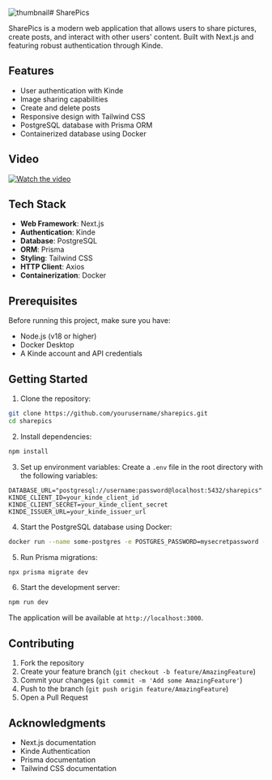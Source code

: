 ![thumbnail](https://github.com/user-attachments/assets/32ca8253-0623-4d7d-a475-41dff7fe3bf9)# SharePics

SharePics is a modern web application that allows users to share pictures, create posts, and interact with other users' content. Built with Next.js and featuring robust authentication through Kinde.

## Features

- User authentication with Kinde
- Image sharing capabilities
- Create and delete posts
- Responsive design with Tailwind CSS
- PostgreSQL database with Prisma ORM
- Containerized database using Docker

## Video

[![Watch the video](![thumbnail](https://github.com/user-attachments/assets/b8fc651a-f5de-4351-a634-0537a5f2d59b))](https://youtu.be/bPl-KpdwBPE)

## Tech Stack

- **Web Framework**: Next.js
- **Authentication**: Kinde
- **Database**: PostgreSQL
- **ORM**: Prisma
- **Styling**: Tailwind CSS
- **HTTP Client**: Axios
- **Containerization**: Docker

## Prerequisites

Before running this project, make sure you have:

- Node.js (v18 or higher)
- Docker Desktop
- A Kinde account and API credentials

## Getting Started

1. Clone the repository:
```bash
git clone https://github.com/yourusername/sharepics.git
cd sharepics
```

2. Install dependencies:
```bash
npm install
```

3. Set up environment variables:
Create a `.env` file in the root directory with the following variables:
```plaintext
DATABASE_URL="postgresql://username:password@localhost:5432/sharepics"
KINDE_CLIENT_ID=your_kinde_client_id
KINDE_CLIENT_SECRET=your_kinde_client_secret
KINDE_ISSUER_URL=your_kinde_issuer_url
```

4. Start the PostgreSQL database using Docker:
```bash
docker run --name some-postgres -e POSTGRES_PASSWORD=mysecretpassword -d postgres

```

5. Run Prisma migrations:
```bash
npx prisma migrate dev
```

6. Start the development server:
```bash
npm run dev
```

The application will be available at `http://localhost:3000`.

## Contributing

1. Fork the repository
2. Create your feature branch (`git checkout -b feature/AmazingFeature`)
3. Commit your changes (`git commit -m 'Add some AmazingFeature'`)
4. Push to the branch (`git push origin feature/AmazingFeature`)
5. Open a Pull Request

## Acknowledgments

- Next.js documentation
- Kinde Authentication
- Prisma documentation
- Tailwind CSS documentation
